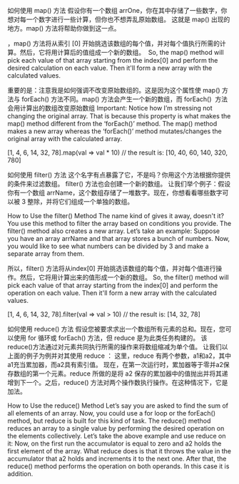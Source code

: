 如何使用 map() 方法
假设你有一个数组 arrOne，你在其中存储了一些数字，你想对每一个数字进行一些计算，但你也不想弄乱原始数组。
这就是 map() 出现的地方。map() 方法将帮助你做到这一点。

，map() 方法将从索引 [0] 开始挑选该数组的每个值，并对每个值执行所需的计算。然后，它将用计算后的值组成一个新的数组。
 So, the map() method will pick each value of that array starting from the index[0] and perform the desired calculation on each value. Then it'll form a new array with the calculated values.

重要的是：注意我是如何强调不改变原始数组的。这是因为这个属性使 map() 方法与 forEach() 方法不同。map() 方法会产生一个新的数组，而 forEach()  方法会用计算出的数组改变原始数组
Important: Notice how I’m stressing not changing the original array. That is because this property is what makes the map() method different from the ‘forEach()’ method. The map() method makes a new array whereas the ‘forEach()’ method mutates/changes the original array with the calculated array.

[1, 4, 6, 14, 32, 78].map(val => val * 10)
// the result is: [10, 40, 60, 140, 320, 780]


如何使用 filter() 方法
这个名字有点暴露了它，不是吗？你用这个方法根据你提供的条件来过滤数组。 filter() 方法也会创建一个新的数组。
让我们举个例子：假设你有一个数组 arrName，这个数组存储了一堆数字。现在，你想看看哪些数字可以被 3 整除，并将它们组成一个单独的数组。

How to Use the filter() Method
The name kind of gives it away, doesn't it? You use this method to filter the array based on conditions you provide. The filter() method also creates a new array.
Let’s take an example: Suppose you have an array arrName and that array stores a bunch of numbers. Now, you would like to see what numbers can be divided by 3 and make a separate array from them.

所以，filter() 方法将从index[0] 开始挑选该数组的每个值，并对每个值进行操作。然后，它将用计算出来的值形成一个新的数组。
So, the filter() method will pick each value of that array starting from the index[0] and perform the operation on each value. Then it'll form a new array with the calculated values.

[1, 4, 6, 14, 32, 78].filter(val => val > 10)
// the result is: [14, 32, 78]


如何使用 reduce() 方法
假设您被要求求出一个数组所有元素的总和。现在，您可以使用 for 循环或 forEach() 方法，但 reduce 是为此类任务构建的。
该reduce()方法通过对元素共同执行所需的操作来将数组缩减为单个值。
让我们以上面的例子为例并对其使用 reduce ：
这里，reduce 有两个参数，a1和a2，其中a1充当累加器，而a2具有索引值。
现在，在第一次运行时，累加器等于零并a2保存数组的第一个元素。reduce 所做的是将 a2 保存的累加器中的值抛出并将其递增到下一个。之后，reduce() 方法对两个操作数执行操作。在这种情况下，它是加法。

How to Use the reduce() Method
Let’s say you are asked to find the sum of all elements of an array. Now, you could use a for loop or the forEach() method, but reduce is built for this kind of task.
The reduce() method reduces an array to a single value by performing the desired operation on the elements collectively.
Let’s take the above example and use reduce on it:
Now, on the first run the accumulator is equal to zero and a2 holds the first element of the array. What reduce does is that it throws the value in the accumulator that a2 holds and increments it to the next one. After that, the reduce() method performs the operation on both operands. In this case it is addition.

